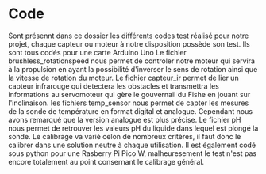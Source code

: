 # Code
Sont présennt dans ce dossier les différents codes test réalisé pour notre projet, chaque capteur ou moteur à notre disposition possède son test. Ils sont tous codés pour une carte Arduino Uno
Le fichier brushless_rotationspeed nous permet de controler notre moteur qui servira à la propulsion en ayant la possibilité d'inverser le sens de rotation ainsi que la vitesse de rotation du moteur.
Le fichier capteur_ir permet de lier un capteur infrarouge qui detectera les obstacles et transmettra les informations au servomoteur qui gère le gouvernail du Fishe en jouant sur l'inclinaison.
les fichiers temp_sensor nous permet de capter les mesures de la sonde de température en format digital et analogue. Cependant nous avons remarqué que la version analogue est plus précise.
Le fichier pH nous permet de retrouver les valeurs pH du liquide dans lequel est plongé la sonde. Le calibrage va varié celon de nombreux critères, il faut donc le calibrer dans une solution neutre à chaque utilisation. Il est également codé sous python pour une Rasberry Pi Pico W, malheuresement le test n'est pas encore totalement au point consernant le calibrage général.
